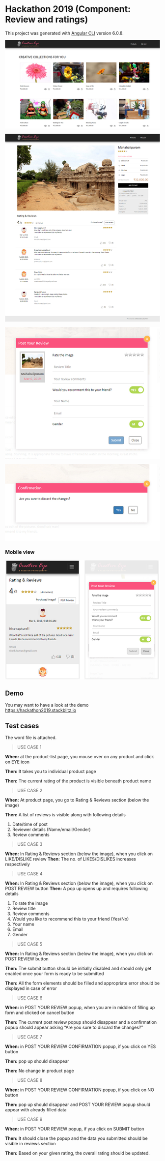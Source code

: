 # Hackathon 2019 (Component: Review and ratings)



This project was generated with [Angular CLI](https://github.com/angular/angular-cli) version 6.0.8.

![alt text](img/products.jpg)

![alt text](img/product_rating.jpg)

![alt text](img/post_review.jpg)

![alt text](img/confirmation.jpg)

### Mobile view

![alt text](img/mobile_view.jpg)

## Demo
You may want to have a look at the demo https://hackathon2019.stackblitz.io

## Test cases
The word file is attached.

> USE CASE 1

**When:**	at the product-list page, you mouse over on any product and click on EYE icon

**Then:**	It takes you to individual product page

**Then:**	The current rating of the product is visible beneath product name

> USE CASE 2

**When:**	At product page, you go to Rating & Reviews section (below the image)

**Then:**	A list of reviews is visible along with following details

1.	Date/time of post
2.	Reviewer details (Name/email/Gender)
3.	Review comments


> USE CASE 3

**When:**	In Rating & Reviews section (below the image), when you click on LIKE/DISLIKE review
**Then:**	The no. of LIKES/DISLIKES increases respectively


> USE CASE 4

**When:**	In Rating & Reviews section (below the image), when you click on POST REVIEW button
**Then:**	A pop up opens up and requires following details
1.	To rate the image
2.	Review title
3.	Review comments
4.	Would you like to recommend this to your friend (Yes/No)
5.	Your name
6.	Email 
7.	Gender


> USE CASE 5

**When:**	In Rating & Reviews section (below the image), when you click on POST REVIEW button

**Then:**	The submit button should be initially disabled and should only get enabled once your form is ready to be submitted

**Then:**	All the form elements should be filled and appropriate error should be displayed in case of error


> USE CASE 6


**When:**	in POST YOUR REVIEW popup, when you are in middle of filling up form and clicked on cancel button

**Then:**	The current post review popup should disappear and a confirmation popup should appear asking “Are you sure to discard the changes?”


	
> USE CASE 7

**When:**	in POST YOUR REVIEW CONFIRMATION popup, if you click on YES button

**Then:**	pop up should disappear 

**Then:**	No change in product page


> USE CASE 8

**When:**	in POST YOUR REVIEW CONFIRMATION popup, if you click on NO button

**Then:**	pop up should disappear and POST YOUR REVIEW popup should appear with already filled data



> USE CASE 9

**When:**	in POST YOUR REVIEW popup, if you click on SUBMIT button

**Then:**	It should close the popup and the data you submitted should be visible in reviews section

**Then:**	Based on your given rating, the overall rating should be updated.



